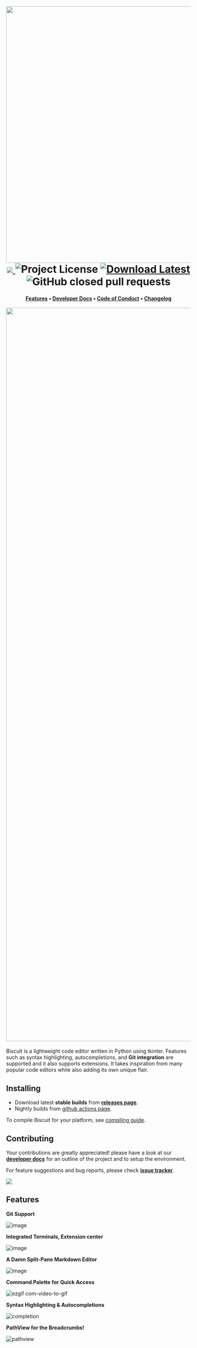 <h1 align="center">
    <img src="https://github.com/billyeatcookies/Biscuit/assets/70792552/0ea8e958-92de-4659-b1c9-ab5a72f05d7d" width=700><br>
    <a href=https://github.com/billyeatcookies/Biscuit/actions/workflows/artifact-windows.yml> 
        <img src="https://img.shields.io/github/actions/workflow/status/billyeatcookies/biscuit/artifact-windows.yml?style=for-the-badge"> 
    </a> 
    <img alt="Project License" src="https://img.shields.io/github/license/billyeatcookies/Biscuit?style=for-the-badge"> 
    <a href=https://github.com/billyeatcookies/Biscuit/releases> 
        <img alt="Download Latest" src="https://img.shields.io/github/v/release/billyeatcookies/biscuit?style=for-the-badge"> 
    </a>
    <img alt="GitHub closed pull requests" src="https://img.shields.io/github/issues-pr-closed-raw/billyeatcookies/Biscuit?style=for-the-badge">
</h1>
<h4 align="center">
    <a href=https://github.com/billyeatcookies/Biscuit/tree/main?tab=readme-ov-file#features>Features</a> • 
    <a href=https://github.com/billyeatcookies/Biscuit/blob/main/CONTRIBUTING.md>Developer Docs</a> • 
    <a href=https://github.com/billyeatcookies/Biscuit/blob/main/CODE_OF_CONDUCT.md>Code of Conduct</a> • 
    <a href=https://github.com/billyeatcookies/Biscuit/blob/main/CHANGELOG.md>Changelog</a><br><br>
    <img src="https://github.com/billyeatcookies/Biscuit/assets/70792552/a990845c-bd71-49d2-9d51-58153215c871" width=2000><br>
</h1>

Biscuit is a lightweight code editor written in Python using tkinter. Features such as syntax highlighting, autocompletions, and **Git integration** are supported and it also supports extensions. It takes inspiration from many popular code editors while also adding its own unique flair.

## Installing  
- Download latest **stable builds** from [**releases page**](https://github.com/billyeatcookies/Biscuit/releases).
- Nightly builds from [github actions page](https://github.com/billyeatcookies/Biscuit/actions).

To compile Biscuit for your platform, see [compiling guide](https://github.com/billyeatcookies/Biscuit/tree/main/scripts). 

## Contributing
Your contributions are greatly appreciated! please have a look at our [**developer docs**](https://github.com/billyeatcookies/Biscuit/blob/main/CONTRIBUTING.md) for an outline of the project and to setup the environment.

For feature suggestions and bug reports, please check [**issue tracker**](https://github.com/billyeatcookies/Biscuit/issues).

<a href="https://github.com/billyeatcookies/biscuit/graphs/contributors">
  <img src="https://opencollective.com/biscuit/contributors.svg" />
</a>

## Features

**Git Support**

![image](https://github.com/billyeatcookies/Biscuit/assets/70792552/ea231a77-7899-4560-ab97-95828bb96932)

**Integrated Terminals, Extension center**

![image](https://github.com/billyeatcookies/Biscuit/assets/70792552/2531ea77-a1e0-4a81-96c9-66ad6b6b0c6d)

**A Damn Split-Pane Markdown Editor**

![image](https://github.com/billyeatcookies/Biscuit/assets/70792552/2e58ff22-2412-4cb1-b183-673591200308)

**Command Palette for Quick Access**

![ezgif com-video-to-gif](https://github.com/billyeatcookies/Biscuit/assets/70792552/e0868336-a15f-4b98-a62e-a822e2211e57)

**Syntax Highlighting & Autocompletions**

![completion](https://github.com/billyeatcookies/Biscuit/assets/70792552/08fe5cbf-81d7-4770-8a80-d70821bf96c9)

**PathView for the Breadcrumbs!**

![pathview](https://imgur.com/CztWtni.jpg)
